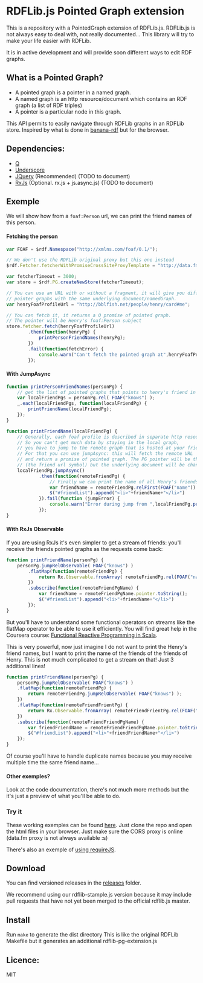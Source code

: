 # RDFLib.js Pointed Graph extension

This is a repository with a PointedGraph extension of RDFLib.js.
RDFLib.js is not always easy to deal with, not really documented... 
This library will try to make your life easier with RDFLib.

It is in active development and will provide soon different ways to edit RDF graphs.

## What is a Pointed Graph?

- A pointed graph is a pointer in a named graph.
- A named graph is an http resource/document which contains an RDF graph (a list of RDF triples)
- A pointer is a particular node in this graph.

This API permits to easily navigate through RDFLib graphs in an RDFLib store.
Inspired by what is done in [banana-rdf](https://github.com/w3c/banana-rdf) but for the browser.



## Dependencies:
- [Q](https://github.com/kriskowal/q)
- [Underscore](https://github.com/jashkenas/underscore)
- [JQuery](https://github.com/jquery/jquery) (Recommended) (TODO to document)
- [RxJs](https://github.com/Reactive-Extensions/RxJS) (Optional. rx.js + js.async.js) (TODO to document)

## Exemple

We will show how from a `foaf:Person` url, we can print the friend names of this person.

#### Fetching the person

```javascript
var FOAF = $rdf.Namespace("http://xmlns.com/foaf/0.1/");

// We don't use the RDFLib original proxy but this one instead
$rdf.Fetcher.fetcherWithPromiseCrossSiteProxyTemplate = "http://data.fm/proxy?uri=";

var fetcherTimeout = 3000;
var store = $rdf.PG.createNewStore(fetcherTimeout);

// You can use an URL with or without a fragment, it will give you different
// pointer graphs with the same underlying document/namedGraph.
var henryFoafProfileUrl = "http://bblfish.net/people/henry/card#me";

// You can fetch it, it returns a Q promise of pointed graph.
// The pointer will be Henry's foaf:Person subject
store.fetcher.fetch(henryFoafProfileUrl)
        .then(function(henryPg) {
            printPersonFriendNames(henryPg);
        })
        .fail(function(fetchError) {
            console.warn("Can't fetch the pointed graph at",henryFoafProfileUrl,fetchError);
        });
```

#### With JumpAsync

```javascript
function printPersonFriendNames(personPg) {
    // get the list of pointed graphs that points to henry's friend in the local document
    var localFriendPgs = personPg.rel( FOAF("knows") );
    _.each(localFriendPgs, function(localFriendPg) {
        printFriendName(localFriendPg);
    });
}

function printFriendName(localFriendPg) {
    // Generally, each foaf profile is described in separate http resources / rdf graphs.
    // So you can't get much data by staying in the local graph,
    // you have to jump to the remote graph that is hosted at your friend's foaf profile URL.
    // For that you can use jumpAsync: this will fetch the remote URL
    // and return a promise of pointed graph. The PG pointer will be the same node
    // (the friend url symbol) but the underlying document will be changed
    localFriendPg.jumpAsync()
            .then(function(remoteFriendPg) {
                // Finally we can print the name of all Henry's friends
                var friendName = remoteFriendPg.relFirst(FOAF("name")).pointer.toString();;
                $("#friendList").append("<li>"+friendName+"</li>")
            }).fail(function (jumpError) {
                console.warn("Error during jump from ",localFriendPg.printSummary(),jumpError);
            });
}
```

#### With RxJs Observable

If you are using RxJs it's even simpler to get a stream of friends: you'll receive the friends pointed graphs as the requests come back:

```javascript
function printFriendName(personPg) {
    personPg.jumpRelObservable( FOAF("knows") )
        .flatMap(function(remoteFriendPg) {
            return Rx.Observable.fromArray( remoteFriendPg.rel(FOAF("name")) );
        })
        .subscribe(function(remoteFriendPgName) {
            var friendName = remoteFriendPgName.pointer.toString();
            $("#friendList").append("<li>"+friendName+"</li>")
        });
}
```

But you'll have to understand some functional operators on streams like the flatMap operator to be able to use it efficiently.
You will find great help in the Coursera course: [Functional Reactive Programming in Scala](https://www.coursera.org/course/reactive).

This is very powerful, now just imagine I do not want to print the Henry's friend names, but I want to print the name of the friends of the friends of Henry. This is not much complicated to get a stream on that! Just 3 additional lines!

```javascript
function printFriendName(personPg) {
    personPg.jumpRelObservable( FOAF("knows") )
    .flatMap(function(remoteFriendPg) {
        return remoteFriendPg.jumpRelObservable( FOAF("knows") );
    })
    .flatMap(function(remoteFriendFrientPg) {
        return Rx.Observable.fromArray( remoteFriendFrientPg.rel(FOAF("name")) );
    })
    .subscribe(function(remoteFriendFriendPgName) {
        var friendFriendName = remoteFriendFriendPgName.pointer.toString();
        $("#friendList").append("<li>"+friendFriendName+"</li>")
    });
}
```

Of course you'll have to handle duplicate names because you may receive multiple time the same friend name...

#### Other exemples?

Look at the code documentation, there's not much more methods but the it's just a preview of what you'll be able to do.

### Try it

These working exemples can be found [here](https://github.com/stample/rdflib.js/tree/master/pointedgraph/exemples).
Just clone the repo and open the html files in your browser.
Just make sure the CORS proxy is online (data.fm proxy is not always available :s)

There's also an exemple of [using requireJS](https://github.com/stample/rdflib.js/blob/master/pointedgraph/exemples/getFriendsRequire.html
).


## Download

You can find versioned releases in the [releases](https://github.com/stample/rdflib.js/tree/master/releases) folder.

We recommend using our rdflib-stample.js version because it may include pull requests
that have not yet been merged to the official rdflib.js master.


## Install
 
 Run `make` to generate the dist directory
 This is like the original RDFLib Makefile but it generates an additional rdflib-pg-extension.js


## Licence: 
 
 MIT
